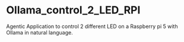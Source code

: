# Ollama_control_2_LED_RPI
Agentic Application to control 2 different LED on a Raspberry pi 5 with Ollama in natural language.
